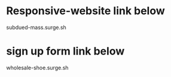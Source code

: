 # Responsive-website link below 
 subdued-mass.surge.sh
 
 # sign up form link below
wholesale-shoe.surge.sh
